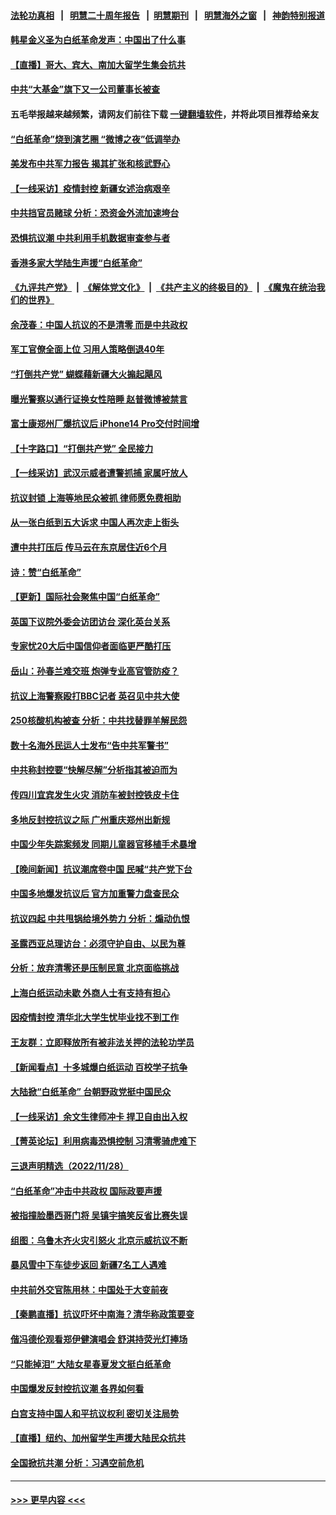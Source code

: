 #### [法轮功真相](https://github.com/gfw-breaker/truth/blob/master/README.md?t=0) &nbsp;&nbsp;|&nbsp;&nbsp; [明慧二十周年报告](https://github.com/gfw-breaker/mh-reports/blob/master/README.md?t=0) &nbsp;&nbsp;|&nbsp;&nbsp;[明慧期刊](https://github.com/gfw-breaker/mh-qikan) &nbsp;&nbsp;|&nbsp;&nbsp; [明慧海外之窗](https://github.com/gfw-breaker/mh-news/blob/master/README.md?t=0) &nbsp;&nbsp;|&nbsp;&nbsp; [神韵特别报道](https://github.com/gfw-breaker/mh-news/blob/master/shenyun.md?t=0)
#### [韩星金义圣为白纸革命发声：中国出了什么事](../pages/nsc413/n13875645.md?t=11301050) 
#### [【直播】哥大、宾大、南加大留学生集会抗共](../pages/nsc413/n13875540.md?t=11301050) 
#### [中共“大基金”旗下又一公司董事长被查](../pages/nsc413/n13875610.md?t=11301050) 
#### 五毛举报越来越频繁，请网友们前往下载 [一键翻墙软件](https://github.com/gfw-breaker/ssr-accounts)，并将此项目推荐给亲友
#### [“白纸革命”烧到演艺圈 “微博之夜”低调举办](../pages/nsc413/n13875558.md?t=11301050) 
#### [美发布中共军力报告 揭其扩张和核武野心](../pages/nsc413/n13875585.md?t=11301050) 
#### [【一线采访】疫情封控 新疆女述治病艰辛](../pages/nsc413/n13875400.md?t=11301050) 
#### [中共挡官员赌球 分析：恐资金外流加速垮台](../pages/nsc413/n13875242.md?t=11301050) 
#### [恐惧抗议潮 中共利用手机数据审查参与者](../pages/nsc413/n13875552.md?t=11301050) 
#### [香港多家大学陆生声援“白纸革命”](../pages/nsc413/n13875553.md?t=11301050) 
#### [《九评共产党》](https://github.com/begood0513/9ping.md/blob/master/README.md) &nbsp;|&nbsp; [《解体党文化》](../../../../jtdwh.md/blob/master/README.md)  &nbsp;|&nbsp; [《共产主义的终极目的》](../../../../gczydzjmd.md/blob/master/README.md) &nbsp;|&nbsp; [《魔鬼在统治我们的世界》](../../../../mgztzwmdsj.md/blob/master/README.md) 
#### [余茂春：中国人抗议的不是清零 而是中共政权](../pages/nsc413/n13875591.md?t=11301050) 
#### [军工官僚全面上位 习用人策略倒退40年](../pages/nsc413/n13875068.md?t=11301050) 
#### [“打倒共产党” 蝴蝶藉新疆大火搧起飓风](../pages/nsc413/n13875241.md?t=11301050) 
#### [曝光警察以通行证换女性陪睡 赵普微博被禁言](../pages/nsc413/n13875549.md?t=11301050) 
#### [富士康郑州厂爆抗议后 iPhone14 Pro交付时间增](../pages/nsc413/n13875519.md?t=11301050) 
#### [【十字路口】“打倒共产党” 全民接力](../pages/nsc413/n13875475.md?t=11301050) 
#### [【一线采访】武汉示威者遭警抓捕 家属吁放人](../pages/nsc413/n13875391.md?t=11301050) 
#### [抗议封锁 上海等地民众被抓 律师愿免费相助](../pages/nsc413/n13875401.md?t=11301050) 
#### [从一张白纸到五大诉求 中国人再次走上街头](../pages/nsc413/n13874898.md?t=11301050) 
#### [遭中共打压后 传马云在东京居住近6个月](../pages/nsc413/n13875526.md?t=11301050) 
#### [诗：赞“白纸革命”](../pages/nsc413/n13875530.md?t=11301050) 
#### [【更新】国际社会聚焦中国“白纸革命”](../pages/nsc413/n13875376.md?t=11301050) 
#### [英国下议院外委会访团访台 深化英台关系](../pages/nsc413/n13875499.md?t=11301050) 
#### [专家忧20大后中国信仰者面临更严酷打压](../pages/nsc413/n13874993.md?t=11301050) 
#### [岳山：孙春兰难交班 炮弹专业高官管防疫？](../pages/nsc413/n13875285.md?t=11301050) 
#### [抗议上海警察殴打BBC记者 英召见中共大使](../pages/nsc413/n13875474.md?t=11301050) 
#### [250核酸机构被查 分析：中共找替罪羊解民怨](../pages/nsc413/n13875428.md?t=11301050) 
#### [数十名海外民运人士发布“告中共军警书”](../pages/nsc413/n13875402.md?t=11301050) 
#### [中共称封控要“快解尽解”分析指其被迫而为](../pages/nsc413/n13875383.md?t=11301050) 
#### [传四川宜宾发生火灾 消防车被封控铁皮卡住](../pages/nsc413/n13875316.md?t=11301050) 
#### [多地反封控抗议之际 广州重庆郑州出新规](../pages/nsc413/n13875328.md?t=11301050) 
#### [中国少年失踪案频发 同期儿童器官移植手术暴增](../pages/nsc413/n13875323.md?t=11301050) 
#### [【晚间新闻】抗议潮席卷中国 民喊“共产党下台](../pages/nsc413/n13875348.md?t=11301050) 
#### [中国多地爆发抗议后 官方加重警力盘查民众](../pages/nsc413/n13875017.md?t=11301050) 
#### [抗议四起 中共甩锅给境外势力 分析：煽动仇恨](../pages/nsc413/n13875072.md?t=11301050) 
#### [圣露西亚总理访台：必须守护自由、以民为尊](../pages/nsc413/n13875274.md?t=11301050) 
#### [分析：放弃清零还是压制民意 北京面临挑战](../pages/nsc413/n13875070.md?t=11301050) 
#### [上海白纸运动未歇 外商人士有支持有担心](../pages/nsc413/n13875220.md?t=11301050) 
#### [因疫情封控 清华北大学生忧毕业找不到工作](../pages/nsc413/n13875187.md?t=11301050) 
#### [王友群：立即释放所有被非法关押的法轮功学员](../pages/nsc413/n13874120.md?t=11301050) 
#### [【新闻看点】十多城爆白纸运动 百校学子抗争](../pages/nsc413/n13874828.md?t=11301050) 
#### [大陆掀“白纸革命” 台朝野政党挺中国民众](../pages/nsc413/n13875058.md?t=11301050) 
#### [【一线采访】余文生律师冲卡 捍卫自由出入权](../pages/nsc413/n13874967.md?t=11301050) 
#### [【菁英论坛】利用病毒恐惧控制 习清零骑虎难下](../pages/nsc413/n13875011.md?t=11301050) 
#### [三退声明精选（2022/11/28）](../pages/nsc413/n13875138.md?t=11301050) 
#### [“白纸革命”冲击中共政权 国际政要声援](../pages/nsc413/n13875047.md?t=11301050) 
#### [被指撞脸墨西哥门将 吴镇宇搞笑反省比赛失误](../pages/nsc413/n13874952.md?t=11301050) 
#### [组图：乌鲁木齐火灾引怒火 北京示威抗议不断](../pages/nsc413/n13874830.md?t=11301050) 
#### [暴风雪中下车徒步返回 新疆7名工人遇难](../pages/nsc413/n13874997.md?t=11301050) 
#### [中共前外交官陈用林：中国处于大变前夜](../pages/nsc413/n13874588.md?t=11301050) 
#### [【秦鹏直播】抗议吓坏中南海？清华称政策要变](../pages/nsc413/n13874935.md?t=11301050) 
#### [偕冯德伦观看郑伊健演唱会 舒淇持荧光灯捧场](../pages/nsc413/n13874922.md?t=11301050) 
#### [“只能掉泪” 大陆女星春夏发文挺白纸革命](../pages/nsc413/n13874849.md?t=11301050) 
#### [中国爆发反封控抗议潮 各界如何看](../pages/nsc413/n13874924.md?t=11301050) 
#### [白宫支持中国人和平抗议权利 密切关注局势](../pages/nsc413/n13874890.md?t=11301050) 
#### [【直播】纽约、加州留学生声援大陆民众抗共](../pages/nsc413/n13874917.md?t=11301050) 
#### [全国掀抗共潮 分析：习遇空前危机](../pages/nsc413/n13874792.md?t=11301050) 

----
#### [ >>> 更早内容 <<< ](../indexes/nsc413-earlier.md)
